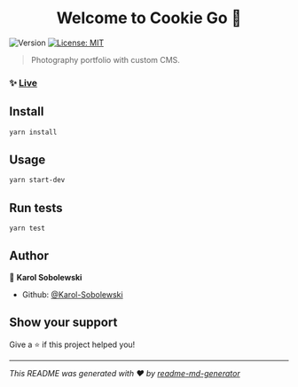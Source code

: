 <h1 align="center">Welcome to Cookie Go 👋</h1>
<p>
  <img alt="Version" src="https://img.shields.io/badge/version-1.0.0-blue.svg?cacheSeconds=2592000" />
  <a href="#" target="_blank">
    <img alt="License: MIT" src="https://img.shields.io/badge/License-MIT-yellow.svg" />
  </a>
</p>

> Photography portfolio with custom CMS.

### ✨ [Live](https://annachowaniec.herokuapp.com/)

## Install

```sh
yarn install
```

## Usage

```sh
yarn start-dev
```

## Run tests

```sh
yarn test
```

## Author

👤 **Karol Sobolewski**

* Github: [@Karol-Sobolewski](https://github.com/Karol-Sobolewski)

## Show your support

Give a ⭐️ if this project helped you!

***
_This README was generated with ❤️ by [readme-md-generator](https://github.com/kefranabg/readme-md-generator)_

